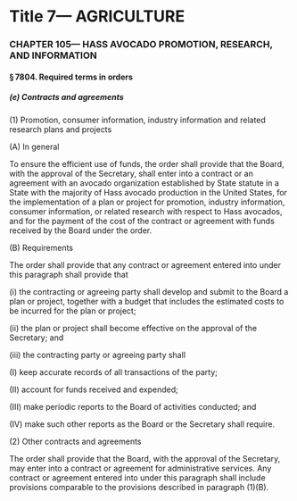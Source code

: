 
# Title 7— AGRICULTURE
### CHAPTER 105— HASS AVOCADO PROMOTION, RESEARCH, AND INFORMATION
#### § 7804. Required terms in orders
##### (e) Contracts and agreements

(1) Promotion, consumer information, industry information and related research plans and projects

(A) In general

To ensure the efficient use of funds, the order shall provide that the Board, with the approval of the Secretary, shall enter into a contract or an agreement with an avocado organization established by State statute in a State with the majority of Hass avocado production in the United States, for the implementation of a plan or project for promotion, industry information, consumer information, or related research with respect to Hass avocados, and for the payment of the cost of the contract or agreement with funds received by the Board under the order.

(B) Requirements

The order shall provide that any contract or agreement entered into under this paragraph shall provide that

(i) the contracting or agreeing party shall develop and submit to the Board a plan or project, together with a budget that includes the estimated costs to be incurred for the plan or project;

(ii) the plan or project shall become effective on the approval of the Secretary; and

(iii) the contracting party or agreeing party shall

(I) keep accurate records of all transactions of the party;

(II) account for funds received and expended;

(III) make periodic reports to the Board of activities conducted; and

(IV) make such other reports as the Board or the Secretary shall require.

(2) Other contracts and agreements

The order shall provide that the Board, with the approval of the Secretary, may enter into a contract or agreement for administrative services. Any contract or agreement entered into under this paragraph shall include provisions comparable to the provisions described in paragraph (1)(B).
